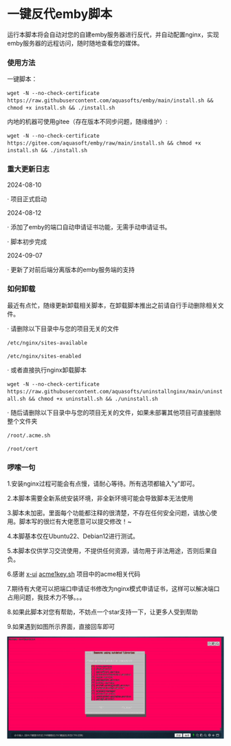 <h1>一键反代emby脚本</h1>

运行本脚本将会自动对您的自建emby服务器进行反代，并自动配置nginx，实现emby服务器的远程访问，随时随地查看您的媒体。

### 使用方法
一键脚本：

`wget -N --no-check-certificate https://raw.githubusercontent.com/aquasofts/emby/main/install.sh && chmod +x install.sh && ./install.sh`

内地的机器可使用gitee（存在版本不同步问题，随缘维护）:

`wget -N --no-check-certificate https://gitee.com/aquasoft/emby/raw/main/install.sh && chmod +x install.sh && ./install.sh`

### 重大更新日志

2024-08-10

· 项目正式启动

2024-08-12

· 添加了emby的端口自动申请证书功能，无需手动申请证书。

· 脚本初步完成

2024-09-07

· 更新了对前后端分离版本的emby服务端的支持

### 如何卸载

最近有点忙，随缘更新卸载相关脚本，在卸载脚本推出之前请自行手动删除相关文件。

· 请删除以下目录中与您的项目无关的文件 

`/etc/nginx/sites-available`

`/etc/nginx/sites-enabled`

· 或者直接执行nginx卸载脚本

`wget -N --no-check-certificate https://raw.githubusercontent.com/aquasofts/uninstallnginx/main/uninstall.sh && chmod +x uninstall.sh && ./uninstall.sh`

· 随后请删除以下目录中与您的项目无关的文件，如果未部署其他项目可直接删除整个文件夹

`/root/.acme.sh`

`/root/cert`

### 啰嗦一句

1.安装nginx过程可能会有点慢，请耐心等待。所有选项都输入"y"即可。

2.本脚本需要全新系统安装环境，非全新环境可能会导致脚本无法使用

3.脚本未加密。里面每个功能都注释的很清楚，不存在任何安全问题，请放心使用。脚本写的很烂有大佬愿意可以提交修改！~

4.本脚基本仅在Ubuntu22、Debian12进行测试。

5.本脚本仅供学习交流使用，不提供任何资源，请勿用于非法用途，否则后果自负。

6.感谢 [x-ui](https://github.com/FranzKafkaYu/x-ui/) [acme1key.sh](https://github.com/tlxhl/acme-1key/) 项目中的acme相关代码

7.期待有大佬可以把端口申请证书修改为nginx模式申请证书，这样可以解决端口占用问题，我技术力不够。。。

8.如果此脚本对您有帮助，不妨点一个star支持一下，让更多人受到帮助

9.如果遇到如图所示界面，直接回车即可

![image](https://github.com/aquasofts/emby/blob/main/image.png)

